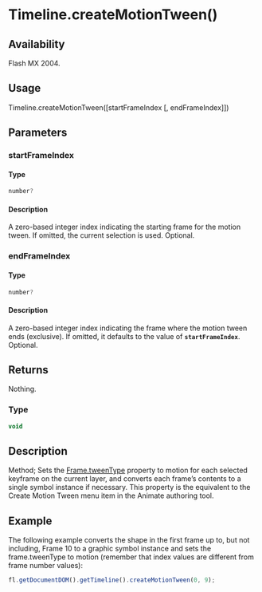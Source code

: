 # Timeline.createMotionTween()

## Availability

Flash MX 2004.

## Usage

Timeline.createMotionTween([startFrameIndex [, endFrameIndex]])

## Parameters

### **startFrameIndex**

#### Type

```typescript
number?
```

#### Description

A zero-based integer index indicating the starting frame for the motion tween. If omitted, the current selection is used. Optional.

### **endFrameIndex**

#### Type

```typescript
number?
```

#### Description

A zero-based integer index indicating the frame where the motion tween ends (exclusive). If omitted, it defaults to the value of **`startFrameIndex`**. Optional.

## Returns

Nothing.

### Type

```typescript
void
```

## Description

Method; Sets the [Frame.tweenType](../Frame_object/Frame39.md) property to motion for each selected keyframe on the current layer, and converts each frame’s contents to a single symbol instance if necessary. This property is the equivalent to the Create Motion Tween menu item in the Animate authoring tool.

## Example

The following example converts the shape in the first frame up to, but not including, Frame 10 to a graphic symbol instance and sets the frame.tweenType to motion (remember that index values are different from frame number values):

```javascript
fl.getDocumentDOM().getTimeline().createMotionTween(0, 9);
```
